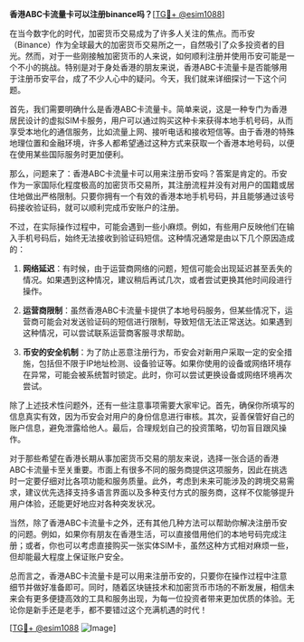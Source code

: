 **香港ABC卡流量卡可以注册binance吗？**[[TG💪+ @esim1088](https://t.me/s/esim1088)]

在当今数字化的时代，加密货币交易成为了许多人关注的焦点。而币安（Binance）作为全球最大的加密货币交易所之一，自然吸引了众多投资者的目光。然而，对于一些刚接触加密货币的人来说，如何顺利注册并使用币安可能是一个不小的挑战。特别是对于身处香港的朋友来说，香港ABC卡流量卡是否能够用于注册币安平台，成了不少人心中的疑问。今天，我们就来详细探讨一下这个问题。

首先，我们需要明确什么是香港ABC卡流量卡。简单来说，这是一种专门为香港居民设计的虚拟SIM卡服务，用户可以通过购买这种卡来获得本地手机号码，从而享受本地化的通信服务，比如流量上网、接听电话和接收短信等。由于香港的特殊地理位置和金融环境，许多人都希望通过这种方式来获取一个香港本地号码，以便在使用某些国际服务时更加便利。

那么，问题来了：香港ABC卡流量卡可以用来注册币安吗？答案是肯定的。币安作为一家国际化程度极高的加密货币交易所，其注册流程并没有对用户的国籍或居住地做出严格限制。只要你拥有一个有效的香港本地手机号码，并且能够通过该号码接收验证码，就可以顺利完成币安账户的注册。

不过，在实际操作过程中，可能会遇到一些小麻烦。例如，有些用户反映他们在输入手机号码后，始终无法接收到验证码短信。这种情况通常是由以下几个原因造成的：

1. **网络延迟**：有时候，由于运营商网络的问题，短信可能会出现延迟甚至丢失的情况。如果遇到这种情况，建议稍后再试几次，或者尝试更换其他时间段进行操作。
   
2. **运营商限制**：虽然香港ABC卡流量卡提供了本地号码服务，但某些情况下，运营商可能会对发送验证码的短信进行限制，导致短信无法正常送达。如果遇到这种情况，可以尝试联系运营商客服寻求帮助。

3. **币安的安全机制**：为了防止恶意注册行为，币安会对新用户采取一定的安全措施，包括但不限于IP地址检测、设备验证等。如果你使用的设备或网络环境存在异常，可能会被系统暂时锁定。此时，你可以尝试更换设备或网络环境再次尝试。

除了上述技术性问题外，还有一些注意事项需要大家牢记。首先，确保你所填写的信息真实有效，因为币安会对用户的身份信息进行审核。其次，妥善保管好自己的账户信息，避免泄露给他人。最后，合理规划自己的投资策略，切勿盲目跟风操作。

对于那些希望在香港长期从事加密货币交易的朋友来说，选择一张合适的香港ABC卡流量卡至关重要。市面上有很多不同的服务商提供这项服务，因此在挑选时一定要仔细对比各项功能和服务质量。此外，考虑到未来可能涉及的跨境交易需求，建议优先选择支持多语言界面以及多种支付方式的服务商，这样不仅能够提升用户体验，还能更好地应对各种突发状况。

当然，除了香港ABC卡流量卡之外，还有其他几种方法可以帮助你解决注册币安的问题。例如，如果你有朋友在香港生活，可以直接借用他们的本地号码完成注册；或者，你也可以考虑直接购买一张实体SIM卡，虽然这种方式相对麻烦一些，但却能最大程度上保证账户安全。

总而言之，香港ABC卡流量卡是可以用来注册币安的，只要你在操作过程中注意细节并做好准备即可。同时，随着区块链技术和加密货币市场的不断发展，相信未来会有更多便捷高效的工具和服务出现，为每一位投资者带来更加优质的体验。无论你是新手还是老手，都不要错过这个充满机遇的时代！

[[TG💪+ @esim1088](https://t.me/s/esim1088) ![Image](https://i.postimg.cc/4NQfJmqS/Snipaste-2025-05-13-00-14-12.png)]